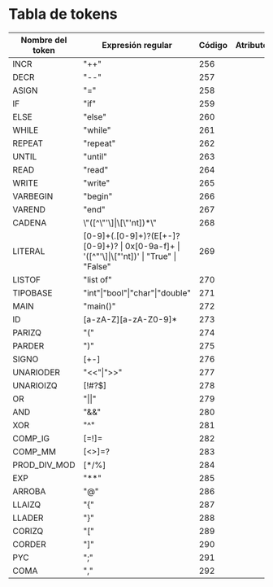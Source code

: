 # Tabla de tokens

| Nombre del token |    Expresión regular     | Código | Atributos |
| ---------------- | ------------------------ | -------| --------- |
| INCR             | \"++\"                   | 256    |           |
| DECR             | \"\-\-\"                 | 257    |           |
| ASIGN            | \"=\"                    | 258    |           |
| IF               | \"if\"                   | 259    |           |
| ELSE             | \"else\"                 | 260    |           |
| WHILE            | \"while\"                | 261    |           |
| REPEAT           | \"repeat\"               | 262    |           |
| UNTIL            | \"until\"                | 263    |           |
| READ             | \"read\"                 | 264    |           |
| WRITE            | \"write\"                | 265    |           |
| VARBEGIN         | \"begin\"                | 266    |           |
| VAREND           | \"end\"                  | 267    |           |
| CADENA           | \\\"(\[^\\\"\'\\]\|\\[\\\"\'nt\])*\\\" | 268 |        |
| LITERAL          | \[0-9\]+(\.\[0-9\]+)?(E\[+-\]?\[0-9\]+)? \| 0x\[0-9a-f\]+ \| \'(\[^\"\'\\]\|\\[\"\'nt\])\' \| \"True\" \| \"False\" | 269 | |
| LISTOF           | \"list of\"              | 270    |           |
| TIPOBASE         | \"int\"\|\"bool\"\|\"char\"\|\"double\" | 271 | |
| MAIN             | \"main()\"               | 272    |           |
| ID               | \[a-zA-Z\]\[a-zA-Z0-9\]* | 273    |           |
| PARIZQ           | \"(\"                    | 274    |           |
| PARDER           | \")\"                    | 275    |           |
| SIGNO            | \[+-\]                   | 276    |           |
| UNARIODER        | \"<<\"\|\">>\"           | 277    |           |
| UNARIOIZQ        | \[!#?$\]                 | 278    |           |
| OR               | \"\|\|\"                 | 279    |           |
| AND              | \"&&\"                   | 280    |           |
| XOR              | \"^\"                    | 281    |           |
| COMP_IG          | \[=!\]=                  | 282    |           |
| COMP_MM          | \[<>\]=?                 | 283    |           |
| PROD_DIV_MOD     | \[*/%\]                  | 284    |           |
| EXP              | \"**\"                   | 285    |           |
| ARROBA           | \"@\"                    | 286    |           |
| LLAIZQ           | \"{\"                    | 287    |           |
| LLADER           | \"}\"                    | 288    |           |
| CORIZQ           | \"\[\"                   | 289    |           |
| CORDER           | \"\]\"                   | 290    |           |
| PYC              | \";\"                    | 291    |           |
| COMA             | \",\"                    | 292    |           |
